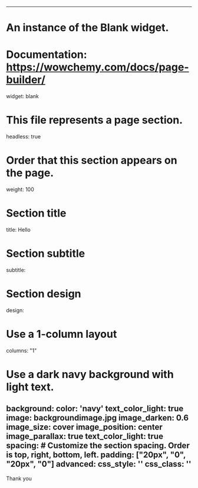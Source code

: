 
---
# An instance of the Blank widget.
# Documentation: https://wowchemy.com/docs/page-builder/
widget: blank

# This file represents a page section.
headless: true

# Order that this section appears on the page.
weight: 100

# Section title
title: Hello

# Section subtitle
subtitle:

# Section design
design:
  # Use a 1-column layout
  columns: "1"
  # Use a dark navy background with light text.
  background:
    color: 'navy'
    text_color_light: true
    image: backgroundimage.jpg
    image_darken: 0.6 
    image_size: cover
    image_position: center
    image_parallax: true
    text_color_light: true
    spacing:
    # Customize the section spacing. Order is top, right, bottom, left.
    	padding: ["20px", "0", "20px", "0"]
    advanced:
  		css_style: ''
  		css_class: ''
---
Thank you
